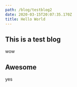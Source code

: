 ```yaml
---
path: /blog/testblog2
date: 2020-03-15T20:07:35.170Z
title: Hello World
---
```


## This is a test blog

wow

## Awesome

yes
